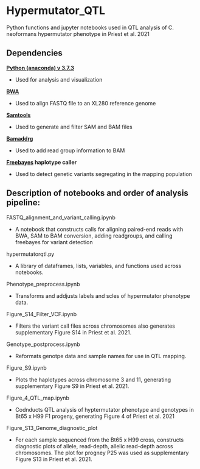 # Hypermutator_QTL

Python functions and jupyter notebooks used in QTL analysis of C. neoformans hypermutator phenotype in Priest et al. 2021

## Dependencies

**[Python (anaconda) v 3.7.3](https://www.anaconda.com/)**
- Used for analysis and visualization

**[BWA](http://bio-bwa.sourceforge.net/)**
- Used to align FASTQ file to an XL280 reference genome

**[Samtools](http://www.htslib.org/)**
- Used to generate and filter SAM and BAM files

**[Bamaddrg](https://github.com/ekg/bamaddrg)**
- Used to add read group information to BAM

**[Freebayes](https://github.com/freebayes/freebayes) haplotype caller**
- Used to detect genetic variants segregating in the mapping population

## Description of notebooks and order of analysis pipeline:

FASTQ_alignment_and_variant_calling.ipynb
- A notebook that constructs calls for aligning paired-end reads with BWA, SAM to BAM conversion, adding readgroups, and calling freebayes for variant detection

hypermutatorqtl.py
- A library of dataframes, lists, variables, and functions used across notebooks.

Phenotype_preprocess.ipynb
- Transforms and addjusts labels and scles of hypermutator phenotype data.

Figure_S14_Filter_VCF.ipynb
- Filters the variant call files across chromosomes also generates supplementary Figure S14 in Priest et al. 2021.

Genotype_postprocess.ipynb
- Reformats genotpe data and sample names for use in QTL mapping.

Figure_S9.ipynb
- Plots the haplotypes across chromosome 3 and 11, generating supplementary Figure S9 in Priest et al. 2021.

Figure_4_QTL_map.ipynb
- Codnducts QTL analysis of hyptermutator phenotype and genotypes in Bt65 x H99 F1 progeny, generating Figure 4 of Priest et al. 2021

Figure_S13_Genome_diagnostic_plot
- For each sample sequenced from the Bt65 x H99 cross, constructs diagnostic plots of allele, read-depth, allelic read-depth across chromosomes. The plot for progney P25 was used as supplementary Figure S13 in Priest et al. 2021.
